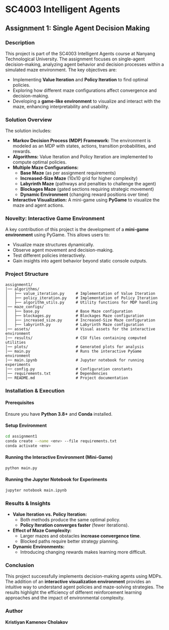 # SC4003 Intelligent Agents

## Assignment 1: Single Agent Decision Making

### Description
This project is part of the SC4003 Intelligent Agents course at Nanyang Technological University. The assignment focuses on single-agent decision-making, analyzing agent behavior and decision processes within a simulated maze environment. The key objectives are:

- Implementing **Value Iteration** and **Policy Iteration** to find optimal policies.
- Exploring how different maze configurations affect convergence and decision-making.
- Developing a **game-like environment** to visualize and interact with the maze, enhancing interpretability and usability.

### Solution Overview
The solution includes:

- **Markov Decision Process (MDP) Framework:** The environment is modeled as an MDP with states, actions, transition probabilities, and rewards.
- **Algorithms:** Value Iteration and Policy Iteration are implemented to compute optimal policies.
- **Multiple Maze Configurations:**
  - **Base Maze** (as per assignment requirements)
  - **Increased-Size Maze** (10x10 grid for higher complexity)
  - **Labyrinth Maze** (pathways and penalties to challenge the agent)
  - **Blockages Maze** (gated sections requiring strategic movement)
  - **Dynamic Environment** (changing reward positions over time)
- **Interactive Visualization:** A mini-game using **PyGame** to visualize the maze and agent actions.

### Novelty: Interactive Game Environment
A key contribution of this project is the development of a **mini-game environment** using PyGame. This allows users to:

- Visualize maze structures dynamically.
- Observe agent movement and decision-making.
- Test different policies interactively.
- Gain insights into agent behavior beyond static console outputs.

### Project Structure
```
assignment1/
│── algorithms/
│   ├── value_iteration.py     # Implementation of Value Iteration
│   ├── policy_iteration.py    # Implementation of Policy Iteration
│   ├── algorithm_utils.py     # Utility functions for MDP handling
│── maze_configs/
│   ├── base.py                # Base Maze configuration
│   ├── blockages.py           # Blockages Maze configuration
│   ├── increased_size.py      # Increased-Size Maze configuration
│   ├── labyrinth.py           # Labyrinth Maze configuration
│── assets/                    # Visual assets for the interactive environment
│── results/                   # CSV files containing computed utilities
│── plots/                     # Generated plots for analysis
│── main.py                    # Runs the interactive PyGame environment
│── main.ipynb                 # Jupyter notebook for running experiments
│── config.py                  # Configuration constants
│── requirements.txt           # Dependencies
│── README.md                  # Project documentation
```

### Installation & Execution
#### Prerequisites
Ensure you have **Python 3.8+** and **Conda** installed.

#### Setup Environment
```bash
cd assignment1
conda create --name <env> --file requirements.txt
conda activate <env>
```

#### Running the Interactive Environment (Mini-Game)
```bash
python main.py
```

#### Running the Jupyter Notebook for Experiments
```bash
jupyter notebook main.ipynb
```

### Results & Insights
- **Value Iteration vs. Policy Iteration:**
  - Both methods produce the same optimal policy.
  - **Policy Iteration converges faster** (fewer iterations).
- **Effect of Maze Complexity:**
  - Larger mazes and obstacles **increase convergence time**.
  - Blocked paths require better strategy planning.
- **Dynamic Environments:**
  - Introducing changing rewards makes learning more difficult.

### Conclusion
This project successfully implements decision-making agents using MDPs. The addition of an **interactive visualization environment** provides an intuitive way to understand agent policies and maze-solving strategies. The results highlight the efficiency of different reinforcement learning approaches and the impact of environmental complexity.

### Author
**Kristiyan Kamenov Cholakov**
